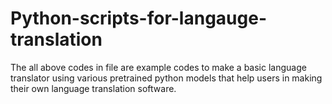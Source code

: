 # Python-scripts-for-langauge-translation
The all above codes in file are example codes to make a basic language translator using various pretrained python models that help users in making their own language translation software.
